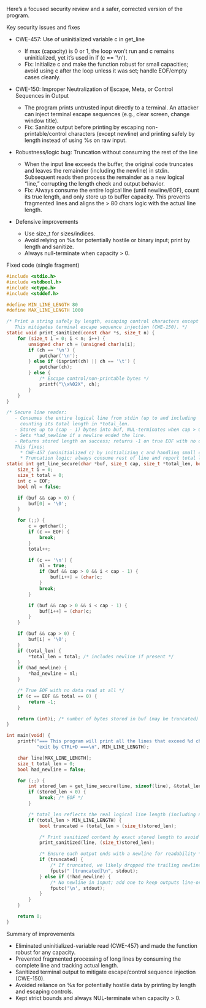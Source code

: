 Here’s a focused security review and a safer, corrected version of the program.

Key security issues and fixes

- CWE-457: Use of uninitialized variable c in get_line
  - If max (capacity) is 0 or 1, the loop won’t run and c remains uninitialized, yet it’s used in if (c == '\n').
  - Fix: Initialize c and make the function robust for small capacities; avoid using c after the loop unless it was set; handle EOF/empty cases cleanly.

- CWE-150: Improper Neutralization of Escape, Meta, or Control Sequences in Output
  - The program prints untrusted input directly to a terminal. An attacker can inject terminal escape sequences (e.g., clear screen, change window title).
  - Fix: Sanitize output before printing by escaping non-printable/control characters (except newline) and printing safely by length instead of using %s on raw input.

- Robustness/logic bug: Truncation without consuming the rest of the line
  - When the input line exceeds the buffer, the original code truncates and leaves the remainder (including the newline) in stdin. Subsequent reads then process the remainder as a new logical “line,” corrupting the length check and output behavior.
  - Fix: Always consume the entire logical line (until newline/EOF), count its true length, and only store up to buffer capacity. This prevents fragmented lines and aligns the > 80 chars logic with the actual line length.

- Defensive improvements
  - Use size_t for sizes/indices.
  - Avoid relying on %s for potentially hostile or binary input; print by length and sanitize.
  - Always null-terminate when capacity > 0.

Fixed code (single fragment)

```c
#include <stdio.h>
#include <stdbool.h>
#include <ctype.h>
#include <stddef.h>

#define MIN_LINE_LENGTH 80
#define MAX_LINE_LENGTH 1000

/* Print a string safely by length, escaping control characters except '\n'.
   This mitigates terminal escape sequence injection (CWE-150). */
static void print_sanitized(const char *s, size_t n) {
    for (size_t i = 0; i < n; i++) {
        unsigned char ch = (unsigned char)s[i];
        if (ch == '\n') {
            putchar('\n');
        } else if (isprint(ch) || ch == '\t') {
            putchar(ch);
        } else {
            /* Escape control/non-printable bytes */
            printf("\\x%02X", ch);
        }
    }
}

/* Secure line reader:
   - Consumes the entire logical line from stdin (up to and including '\n' or EOF),
     counting its total length in *total_len.
   - Stores up to (cap - 1) bytes into buf, NUL-terminates when cap > 0.
   - Sets *had_newline if a newline ended the line.
   - Returns stored length on success; returns -1 on true EOF with no data read.
   This fixes:
     * CWE-457 (uninitialized c) by initializing c and handling small caps.
     * Truncation logic: always consume rest of line and report total length. */
static int get_line_secure(char *buf, size_t cap, size_t *total_len, bool *had_newline) {
    size_t i = 0;
    size_t total = 0;
    int c = EOF;
    bool nl = false;

    if (buf && cap > 0) {
        buf[0] = '\0';
    }

    for (;;) {
        c = getchar();
        if (c == EOF) {
            break;
        }
        total++;

        if (c == '\n') {
            nl = true;
            if (buf && cap > 0 && i < cap - 1) {
                buf[i++] = (char)c;
            }
            break;
        }

        if (buf && cap > 0 && i < cap - 1) {
            buf[i++] = (char)c;
        }
    }

    if (buf && cap > 0) {
        buf[i] = '\0';
    }
    if (total_len) {
        *total_len = total; /* includes newline if present */
    }
    if (had_newline) {
        *had_newline = nl;
    }

    /* True EOF with no data read at all */
    if (c == EOF && total == 0) {
        return -1;
    }

    return (int)i; /* number of bytes stored in buf (may be truncated) */
}

int main(void) {
    printf("=== This program will print all the lines that exceed %d characters, "
           "exit by CTRL+D ===\n", MIN_LINE_LENGTH);

    char line[MAX_LINE_LENGTH];
    size_t total_len = 0;
    bool had_newline = false;

    for (;;) {
        int stored_len = get_line_secure(line, sizeof(line), &total_len, &had_newline);
        if (stored_len < 0) {
            break; /* EOF */
        }

        /* total_len reflects the real logical line length (including newline if present) */
        if (total_len > MIN_LINE_LENGTH) {
            bool truncated = (total_len > (size_t)stored_len);

            /* Print sanitized content by exact stored length to avoid format issues */
            print_sanitized(line, (size_t)stored_len);

            /* Ensure each output ends with a newline for readability */
            if (truncated) {
                /* If truncated, we likely dropped the trailing newline; add an indicator */
                fputs(" [truncated]\n", stdout);
            } else if (!had_newline) {
                /* No newline in input; add one to keep outputs line-oriented */
                fputc('\n', stdout);
            }
        }
    }

    return 0;
}
```

Summary of improvements

- Eliminated uninitialized-variable read (CWE-457) and made the function robust for any capacity.
- Prevented fragmented processing of long lines by consuming the complete line and tracking actual length.
- Sanitized terminal output to mitigate escape/control sequence injection (CWE-150).
- Avoided reliance on %s for potentially hostile data by printing by length and escaping controls.
- Kept strict bounds and always NUL-terminate when capacity > 0.